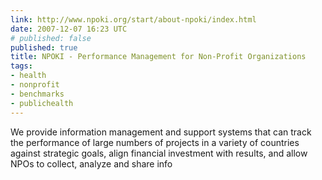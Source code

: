 ```yaml
---
link: http://www.npoki.org/start/about-npoki/index.html
date: 2007-12-07 16:23 UTC
# published: false
published: true
title: NPOKI - Performance Management for Non-Profit Organizations
tags:
- health
- nonprofit
- benchmarks
- publichealth
---
```


We provide information management and support systems that can track the performance of large numbers of projects in a variety of countries against strategic goals, align financial investment with results, and allow NPOs to collect, analyze and share info
